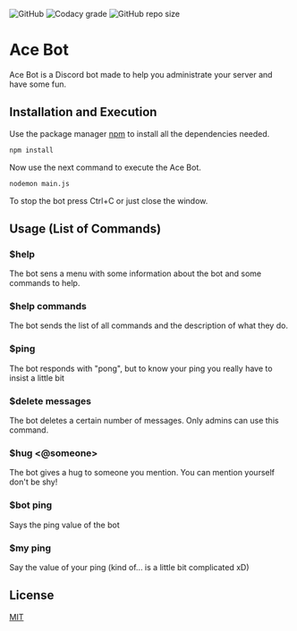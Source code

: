 ![GitHub](https://img.shields.io/badge/license-MIT-green?style=for-the-badge)
![Codacy grade](https://img.shields.io/codacy/grade/ce4446ec729946ea81391e6c2b4a72b7?style=for-the-badge)
![GitHub repo size](https://img.shields.io/github/repo-size/IIIRataxIII/Ace-Bot?style=for-the-badge)


# Ace Bot

Ace Bot is a Discord bot made to help you administrate your server and have some fun.

## Installation and Execution

Use the package manager [npm](https://www.npmjs.com/get-npm) to install all the dependencies needed.

```bash
npm install
```

Now use the next command to execute the Ace Bot.

```bash
nodemon main.js
```

To stop the bot press Ctrl+C or just close the window.

## Usage (List of Commands)

### $help
The bot sens a menu with some information about the bot and some commands to help.

### $help commands
The bot sends the list of all commands and the description of what they do.

### $ping
The bot responds with "pong", but to know your ping you really have to insist a little bit

### $delete messages <number>
The bot deletes a certain number of messages. Only admins can use this command.

### $hug <@someone>
The bot gives a hug to someone you mention. You can mention yourself don't be shy!

### $bot ping
Says the ping value of the bot

### $my ping
Say the value of your ping (kind of... is a little bit complicated xD)

## License
[MIT](https://github.com/IIIRataxIII/Ace-Bot/blob/master/LICENSE)
